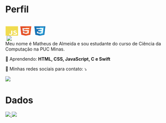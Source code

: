 # Perfil
<div style="display: inline_block" align="left"><br>
  <img align="center" alt="Js" height="30" width="40" src="https://raw.githubusercontent.com/devicons/devicon/master/icons/javascript/javascript-plain.svg">
  <img align="center" alt="HTML" height="30" width="40" src="https://raw.githubusercontent.com/devicons/devicon/master/icons/html5/html5-original.svg">
  <img align="center" alt="LCSS" height="30" width="40" src="https://raw.githubusercontent.com/devicons/devicon/master/icons/css3/css3-original.svg">
</div>

<img src="https://raw.githubusercontent.com/MicaelliMedeiros/micaellimedeiros/master/image/computer-illustration.png" min-width="500px" max-width="500px" width="500px" align="right">

<p align="left"> 
   Meu nome é Matheus de Almeida e sou estudante do curso de Ciência da Computação na PUC Minas.<br>
</p>

<p align="left">
  📖 Aprendendo: <strong>HTML, CSS, JavaScript, C e Swift</strong>
</p>


<p align="left">
  📌 Minhas redes sociais para contato: ⤵️
</p>

<p align="left">
  <a href="https://www.linkedin.com/in/matheus-de-almeida-moreira-7bba6a244/" alt="Linkedin">
  <img src="https://img.shields.io/badge/LinkedIn-0077B5?style=for-the-badge&logo=linkedin&logoColor=white" /></a>
</p>

# Dados
<div>
  <a href="https://github.com/matheusmra">
  <img height="200em" src="https://github-readme-stats.vercel.app/api?username=matheusmra&show_icons=true&theme=dracula&include_all_commits=true&count_private=true"/>
  <img height="150em" src="https://github-readme-stats.vercel.app/api/top-langs/?username=matheusmra&layout=compact&langs_count=7&theme=dracula"/>
</div>
